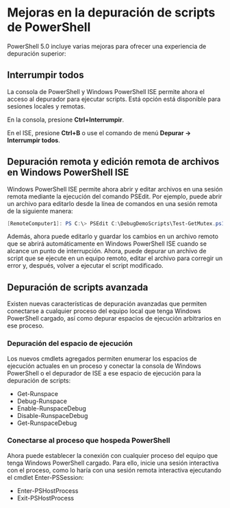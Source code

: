 # Mejoras en la depuración de scripts de PowerShell

PowerShell 5.0 incluye varias mejoras para ofrecer una experiencia de depuración superior:

## Interrumpir todos

La consola de PowerShell y Windows PowerShell ISE permite ahora el acceso al depurador para ejecutar scripts. Está opción está disponible para sesiones locales y remotas.

En la consola, presione **Ctrl+Interrumpir**.

En el ISE, presione **Ctrl+B** o use el comando de menú **Depurar -> Interrumpir todos**.

## Depuración remota y edición remota de archivos en Windows PowerShell ISE

Windows PowerShell ISE permite ahora abrir y editar archivos en una sesión remota mediante la ejecución del comando PSEdit.
Por ejemplo, puede abrir un archivo para editarlo desde la línea de comandos en una sesión remota de la siguiente manera:

```powershell
[RemoteComputer1]: PS C:\> PSEdit C:\DebugDemoScripts\Test-GetMutex.ps1
```

Además, ahora puede editarlo y guardar los cambios en un archivo remoto que se abrirá automáticamente en Windows PowerShell ISE cuando se alcance un punto de interrupción.
Ahora, puede depurar un archivo de script que se ejecute en un equipo remoto, editar el archivo para corregir un error y, después, volver a ejecutar el script modificado.

## Depuración de scripts avanzada

Existen nuevas características de depuración avanzadas que permiten conectarse a cualquier proceso del equipo local que tenga Windows PowerShell cargado, así como depurar espacios de ejecución arbitrarios en ese proceso.

### Depuración del espacio de ejecución

Los nuevos cmdlets agregados permiten enumerar los espacios de ejecución actuales en un proceso y conectar la consola de Windows PowerShell o el depurador de ISE a ese espacio de ejecución para la depuración de scripts:

-   Get-Runspace
-   Debug-Runspace
-   Enable-RunspaceDebug
-   Disable-RunspaceDebug
-   Get-RunspaceDebug

### Conectarse al proceso que hospeda PowerShell

Ahora puede establecer la conexión con cualquier proceso del equipo que tenga Windows PowerShell cargado. Para ello, inicie una sesión interactiva con el proceso, como lo haría con una sesión remota interactiva ejecutando el cmdlet Enter-PSSession:

-   Enter-PSHostProcess
-   Exit-PSHostProcess<!--HONumber=Mar16_HO2-->
